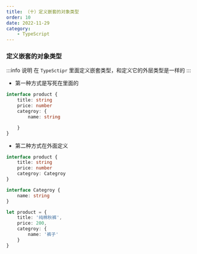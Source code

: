 ```yaml
---
title: （十）定义嵌套的对象类型
order: 10
date: 2022-11-29
category:
    - TypeScript
---
```



### 定义嵌套的对象类型
:::info 说明
在 `TypeSctipr` 里面定义嵌套类型，和定义它的外层类型是一样的
:::
- 第一种方式是写死在里面的
```ts
interface product {
    title: string
    price: number
    categroy: {
        name: string

    }
}
```

- 第二种方式在外面定义
```ts
interface product {
    title: string
    price: number
    categroy: Categroy
}

interface Categroy {
    name: string
}

let product = {
    title: '纯棉秋裤',
    price: 200,
    categroy: {
        name: '裤子'
    }
}
```